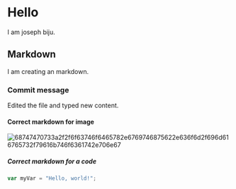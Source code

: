 # Hello
I am joseph biju.
## Markdown
I am creating an markdown.
### Commit message
Edited the file and typed new content.
#### Correct markdown for image
![68747470733a2f2f6f63746f6465782e6769746875622e636f6d2f696d616765732f79616b746f6361742e706e67](https://github.com/joseph-03/skills-communicate-using-markdown/assets/145829634/1f9de764-0e8e-4394-92c0-0451534b864f)
##### Correct markdown for a code
``` javascript
var myVar = "Hello, world!";
```
